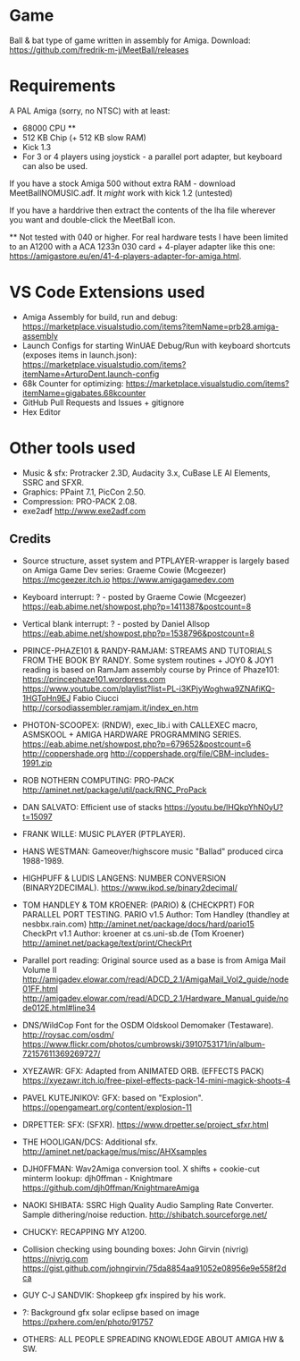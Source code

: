 # Game
Ball & bat type of game written in assembly for Amiga.
Download: https://github.com/fredrik-m-j/MeetBall/releases

# Requirements
A PAL Amiga (sorry, no NTSC) with at least:
* 68000 CPU **
* 512 KB Chip (+ 512 KB slow RAM)
* Kick 1.3
* For 3 or 4 players using joystick - a parallel port adapter, but keyboard can also be used.

If you have a stock Amiga 500 without extra RAM - download MeetBallNOMUSIC.adf.
It *might* work with kick 1.2 (untested)

If you have a harddrive then extract the contents of the lha file wherever you want and double-click the MeetBall icon.

** Not tested with 040 or higher. For real hardware tests I have been limited to an A1200 with a ACA 1233n 030 card + 4-player adapter like this one: https://amigastore.eu/en/41-4-players-adapter-for-amiga.html.

# VS Code Extensions used
* Amiga Assembly for build, run and debug: https://marketplace.visualstudio.com/items?itemName=prb28.amiga-assembly
* Launch Configs for starting WinUAE Debug/Run with keyboard shortcuts (exposes items in launch.json): https://marketplace.visualstudio.com/items?itemName=ArturoDent.launch-config
* 68k Counter for optimizing: https://marketplace.visualstudio.com/items?itemName=gigabates.68kcounter
* GitHub Pull Requests and Issues + gitignore
* Hex Editor

# Other tools used
* Music & sfx: Protracker 2.3D, Audacity 3.x, CuBase LE AI Elements, SSRC and SFXR.
* Graphics: PPaint 7.1, PicCon 2.50.
* Compression: PRO-PACK 2.08.
* exe2adf http://www.exe2adf.com

## Credits

* Source structure, asset system and PTPLAYER-wrapper is largely based on Amiga Game Dev series: 
        Graeme Cowie (Mcgeezer)
	https://mcgeezer.itch.io
	https://www.amigagamedev.com
* Keyboard interrupt: 
	? - posted by Graeme Cowie (Mcgeezer)
	https://eab.abime.net/showpost.php?p=1411387&postcount=8
* Vertical blank interrupt: 
	? - posted by Daniel Allsop
	https://eab.abime.net/showpost.php?p=1538796&postcount=8
* PRINCE-PHAZE101 & RANDY-RAMJAM: 
        STREAMS AND TUTORIALS FROM THE BOOK BY RANDY.
        Some system routines + JOY0 & JOY1 reading is based on RamJam assembly course by Prince of Phaze101: 
	https://princephaze101.wordpress.com
	https://www.youtube.com/playlist?list=PL-i3KPjyWoghwa9ZNAfiKQ-1HGToHn9EJ
        Fabio Ciucci
	http://corsodiassembler.ramjam.it/index_en.htm
* PHOTON-SCOOPEX: 
        (RNDW), exec_lib.i with CALLEXEC macro, ASMSKOOL + AMIGA HARDWARE PROGRAMMING SERIES.
        https://eab.abime.net/showpost.php?p=679652&postcount=6
        http://coppershade.org
        http://coppershade.org/file/CBM-includes-1991.zip
* ROB NOTHERN COMPUTING:
        PRO-PACK
        http://aminet.net/package/util/pack/RNC_ProPack
* DAN SALVATO:
        Efficient use of stacks
        https://youtu.be/lHQkpYhN0yU?t=15097
* FRANK WILLE: 
        MUSIC PLAYER (PTPLAYER).
* HANS WESTMAN: 
        Gameover/highscore music "Ballad" produced circa 1988-1989.
* HIGHPUFF & LUDIS LANGENS: 
        NUMBER CONVERSION (BINARY2DECIMAL).
        https://www.ikod.se/binary2decimal/
* TOM HANDLEY & TOM KROENER: 
        (PARIO) & (CHECKPRT) FOR PARALLEL PORT TESTING.
        PARIO v1.5
        Author:	Tom Handley (thandley at nesbbx.rain.com)
        http://aminet.net/package/docs/hard/pario15
        CheckPrt v1.1
        Author:	kroener at cs.uni-sb.de (Tom Kroener)
        http://aminet.net/package/text/print/CheckPrt
* Parallel port reading: 
        Original source used as a base is from Amiga Mail Volume II
        http://amigadev.elowar.com/read/ADCD_2.1/AmigaMail_Vol2_guide/node01FF.html
        http://amigadev.elowar.com/read/ADCD_2.1/Hardware_Manual_guide/node012E.html#line34
* DNS/WildCop
        Font for the OSDM Oldskool Demomaker (Testaware).
        http://roysac.com/osdm/
        https://www.flickr.com/photos/cumbrowski/3910753171/in/album-72157611369269727/
* XYEZAWR: 
        GFX: Adapted from ANIMATED ORB. (EFFECTS PACK)
        https://xyezawr.itch.io/free-pixel-effects-pack-14-mini-magick-shoots-4
* PAVEL KUTEJNIKOV:
        GFX: based on "Explosion".
        https://opengameart.org/content/explosion-11
* DRPETTER:
        SFX: (SFXR).
        https://www.drpetter.se/project_sfxr.html
* THE HOOLIGAN/DCS:
        Additional sfx.
        http://aminet.net/package/mus/misc/AHXsamples
* DJH0FFMAN:
        Wav2Amiga conversion tool.
        X shifts + cookie-cut minterm lookup: 
        djh0ffman - Knightmare
        https://github.com/djh0ffman/KnightmareAmiga
* NAOKI SHIBATA:
        SSRC High Quality Audio Sampling Rate Converter. Sample dithering/noise reduction.
        http://shibatch.sourceforge.net/
* CHUCKY: 
        RECAPPING MY A1200.
* Collision checking using bounding boxes: 
        John Girvin (nivrig)
        https://nivrig.com
	https://gist.github.com/johngirvin/75da8854aa91052e08956e9e558f2dca
* GUY C-J SANDVIK: 
        Shopkeep gfx inspired by his work.
* ?:
        Background gfx solar eclipse based on image
        https://pxhere.com/en/photo/91757

* OTHERS: 
        ALL PEOPLE SPREADING KNOWLEDGE ABOUT AMIGA HW & SW.
